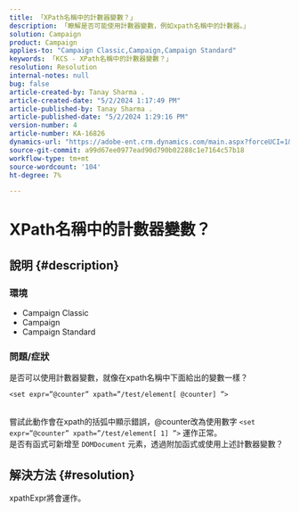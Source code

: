 ```yaml
---
title: 「XPath名稱中的計數器變數？」
description: 「瞭解是否可能使用計數器變數，例如xpath名稱中的計數器。」
solution: Campaign
product: Campaign
applies-to: "Campaign Classic,Campaign,Campaign Standard"
keywords: 「KCS - XPath名稱中的計數器變數？」
resolution: Resolution
internal-notes: null
bug: false
article-created-by: Tanay Sharma .
article-created-date: "5/2/2024 1:17:49 PM"
article-published-by: Tanay Sharma .
article-published-date: "5/2/2024 1:29:16 PM"
version-number: 4
article-number: KA-16826
dynamics-url: "https://adobe-ent.crm.dynamics.com/main.aspx?forceUCI=1&pagetype=entityrecord&etn=knowledgearticle&id=2fc2f359-8608-ef11-9f8a-6045bd026dc7"
source-git-commit: a99d67ee0977ead90d790b02288c1e7164c57b18
workflow-type: tm+mt
source-wordcount: '104'
ht-degree: 7%

---
```


# XPath名稱中的計數器變數？

## 說明 {#description}


### 環境

- Campaign Classic
- Campaign
- Campaign Standard


### 問題/症狀

是否可以使用計數器變數，就像在xpath名稱中下面給出的變數一樣？


```
<set expr=”@counter” xpath=”/test/element[ @counter] ”>
```

<br>嘗試此動作會在xpath的括弧中顯示錯誤，@counter改為使用數字 `<set expr=”@counter” xpath=”/test/element[ 1] ”>` 運作正常。<br>是否有函式可新增至 `DOMDocument` 元素，透過附加函式或使用上述計數器變數？

## 解決方法 {#resolution}


xpathExpr將會運作。

